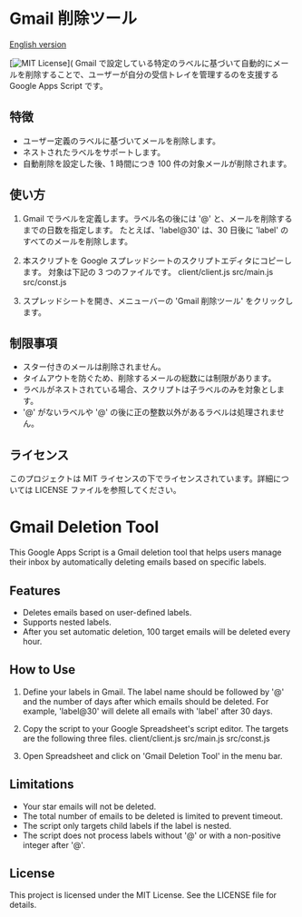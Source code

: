 # Gmail 削除ツール

[English version](#gmail-deletion-tool)

[![MIT License](https://img.shields.io/badge/license-MIT-blue.svg)](
Gmail で設定している特定のラベルに基づいて自動的にメールを削除することで、ユーザーが自分の受信トレイを管理するのを支援する Google Apps Script です。

## 特徴

- ユーザー定義のラベルに基づいてメールを削除します。
- ネストされたラベルをサポートします。
- 自動削除を設定した後、1 時間につき 100 件の対象メールが削除されます。

## 使い方

1. Gmail でラベルを定義します。ラベル名の後には '@' と、メールを削除するまでの日数を指定します。
   たとえば、'label@30' は、30 日後に 'label' のすべてのメールを削除します。

2. 本スクリプトを Google スプレッドシートのスクリプトエディタにコピーします。
   対象は下記の 3 つのファイルです。
   client/client.js
   src/main.js
   src/const.js

3. スプレッドシートを開き、メニューバーの 'Gmail 削除ツール' をクリックします。

## 制限事項

- スター付きのメールは削除されません。
- タイムアウトを防ぐため、削除するメールの総数には制限があります。
- ラベルがネストされている場合、スクリプトは子ラベルのみを対象とします。
- '@' がないラベルや '@' の後に正の整数以外があるラベルは処理されません。

## ライセンス

このプロジェクトは MIT ライセンスの下でライセンスされています。詳細については LICENSE ファイルを参照してください。

# Gmail Deletion Tool

This Google Apps Script is a Gmail deletion tool that helps users manage their inbox by automatically deleting emails based on specific labels.

## Features

- Deletes emails based on user-defined labels.
- Supports nested labels.
- After you set automatic deletion, 100 target emails will be deleted every hour.

## How to Use

1. Define your labels in Gmail. The label name should be followed by '@' and the number of days after which emails should be deleted.
   For example, 'label@30' will delete all emails with 'label' after 30 days.

2. Copy the script to your Google Spreadsheet's script editor.
   The targets are the following three files.
   client/client.js
   src/main.js
   src/const.js

3. Open Spreadsheet and click on 'Gmail Deletion Tool' in the menu bar.

## Limitations

- Your star emails will not be deleted.
- The total number of emails to be deleted is limited to prevent timeout.
- The script only targets child labels if the label is nested.
- The script does not process labels without '@' or with a non-positive integer after '@'.

## License

This project is licensed under the MIT License. See the LICENSE file for details.

